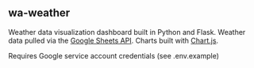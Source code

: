 ## wa-weather

Weather data visualization dashboard built in Python and Flask. Weather data pulled via the [Google Sheets API](https://developers.google.com/sheets/api/). Charts built with [Chart.js](https://www.chartjs.org/).

Requires Google service account credentials (see .env.example)
